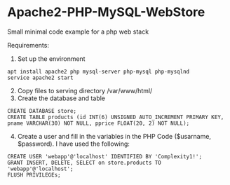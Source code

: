 # Apache2-PHP-MySQL-WebStore
Small minimal code example for a php web stack

Requirements:  
1. Set up the environment  
```
apt install apache2 php mysql-server php-mysql php-mysqlnd
service apache2 start
```  
2. Copy files to serving directory /var/www/html/  
3. Create the database and table  
```
CREATE DATABASE store;
CREATE TABLE products (id INT(6) UNSIGNED AUTO_INCREMENT PRIMARY KEY, pname VARCHAR(30) NOT NULL, pprice FLOAT(20, 2) NOT NULL);
```  
4. Create a user and fill in the variables in the PHP Code ($usarname, $password). I have used the following:
```
CREATE USER 'webapp'@'localhost' IDENTIFIED BY 'Complexity1!';
GRANT INSERT, DELETE, SELECT on store.products TO 'webapp'@'localhost';
FLUSH PRIVILEGEs;
```
